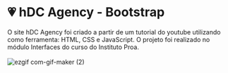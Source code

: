 # 💗 hDC Agency - Bootstrap
O site hDC Agency foi criado a partir de um tutorial do youtube utilizando como ferramenta: HTML, CSS e JavaScript. 
O projeto foi realizado no módulo Interfaces do curso do Instituto Proa. <br> <br>
![ezgif com-gif-maker (2)](https://user-images.githubusercontent.com/93364960/162601172-cfc49c22-b23c-4f08-abaf-a2ca1f6f23fd.gif)
</a>
